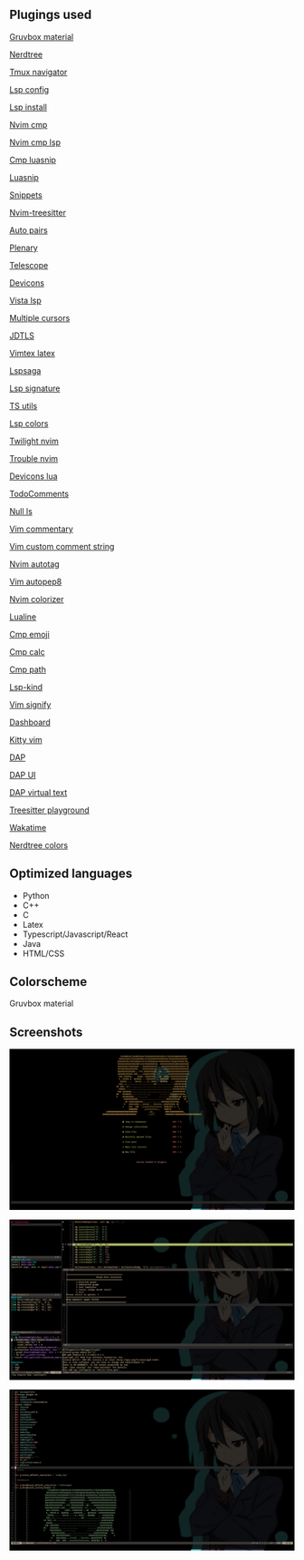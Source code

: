 ## Plugings used

[Gruvbox material](https://github.com/sainnhe/gruvbox-material)

[Nerdtree](https://github.com/preservim/nerdtree)

[Tmux navigator](https://github.com/christoomey/vim-tmux-navigator)

[Lsp config](https://github.com/neovim/nvim-lspconfig)

[Lsp install](https://github.com/kabouzeid/nvim-lspinstall)

[Nvim cmp](https://github.com/hrsh7th/nvim-cmp)

[Nvim cmp lsp](https://github.com/hrsh7th/cmp-nvim-lsp')

[Cmp luasnip](https://github.com/saadparwaiz1/cmp_luasnip)

[Luasnip](https://github.com/L3MON4D3/LuaSnip)

[Snippets](https://github.com/rafamadriz/friendly-snippets)

[Nvim-treesitter](https://github.com/nvim-treesitter/nvim-treesitter)

[Auto pairs](https://github.com/jiangmiao/auto-pairs)

[Plenary](https://github.com/nvim-lua/plenary.nvim)

[Telescope](https://github.com/nvim-telescope/telescope.nvim)

[Devicons](https://github.com/ryanoasis/vim-devicons)

[Vista lsp](https://github.com/liuchengxu/vista.vim)

[Multiple cursors](https://github.com/terryma/vim-multiple-cursors)

[JDTLS](https://github.com/mfussenegger/nvim-jdtls)

[Vimtex latex](https://github.com/lervag/vimtex)

[Lspsaga](https://github.com/glepnir/lspsaga.nvim)

[Lsp signature](https://github.com/ray-x/lsp_signature.nvim)

[TS utils](https://github.com/folke/nvim-lsp-ts-utils)

[Lsp colors](https://github.com/folke/lsp-colors.nvim)

[Twilight nvim](https://github.com/folke/twilight.nvim)

[Trouble nvim](https://github.com/folke/trouble.nvim)

[Devicons lua](https://github.com/kyazdani42/nvim-web-devicons)

[TodoComments](https://github.com/folke/todo-comments.nvim)

[Null ls](https://github.com/jose-elias-alvarez/null-ls.nvim)

[Vim commentary](https://github.com/tpope/vim-commentary/)

[Vim custom comment string](https://github.com/JoosepAlviste/nvim-ts-context-commentstring)

[Nvim autotag](https://github.com/windwp/nvim-ts-autotag)

[Vim autopep8](https://github.com/tell-k/vim-autopep8)

[Nvim colorizer](https://github.com/norcalli/nvim-colorizer.lua)

[Lualine](https://github.com/hoob3rt/lualine.nvim)

[Cmp emoji](https://github.com/hrsh7th/cmp-emoji)

[Cmp calc](https://github.com/hrsh7th/cmp-calc)

[Cmp path](https://github.com/hrsh7th/cmp-path)

[Lsp-kind](https://github.com/onsails/lspkind-nvim)

[Vim signify](https://github.com/mhinz/vim-signify)

[Dashboard](https://github.com/glepnir/dashboard-nvim)

[Kitty vim](https://github.com/fladson/vim-kitty)

[DAP](https://github.com/mfussenegger/nvim-dap)

[DAP UI](https://github.com/rcarriga/nvim-dap-ui)

[DAP virtual text](https://github.com/theHamsta/nvim-dap-virtual-text)

[Treesitter playground](https://github.com/nvim-treesitter/playground)

[Wakatime](https://github.com/wakatime/vim-wakatime)

[Nerdtree colors](https://github.com/tiagofumo/vim-nerdtree-syntax-highlight)

## Optimized languages

- Python
- C++
- C
- Latex
- Typescript/Javascript/React
- Java
- HTML/CSS

## Colorscheme

Gruvbox material

## Screenshots

![Dashboard](./screenshots/dashboard.png)

![Debugging C++](./screenshots/debugC++.png)

![Vimrc](./screenshots/vimrc.png)
